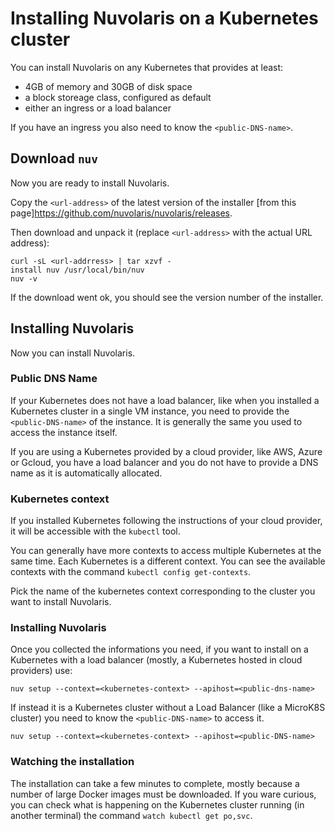 # Installing Nuvolaris on a Kubernetes cluster 

You can install Nuvolaris on any Kubernetes that provides at least:

- 4GB of memory and 30GB of disk space
- a block storeage class, configured as default
- either an ingress or a load balancer

If you have an ingress you also need to know the `<public-DNS-name>`.

## Download `nuv`

Now you are ready to install Nuvolaris.

Copy the `<url-address>` of the latest version of the installer [from this page]https://github.com/nuvolaris/nuvolaris/releases.

Then download and unpack it (replace `<url-address>` with the actual URL address):

```
curl -sL <url-addrress> | tar xzvf -
install nuv /usr/local/bin/nuv
nuv -v
```

If the download went ok, you should see the version number of the installer.

## Installing Nuvolaris 

Now you can install Nuvolaris. 

### Public DNS Name 

If your Kubernetes does not have a load balancer, like when you installed a Kubernetes cluster in a single VM instance,  you need to provide the `<public-DNS-name>` of the instance. It is generally the same you used to access the instance itself. 

If you are using a Kubernetes provided by a cloud provider, like AWS, Azure or Gcloud, you have a load balancer and you do not have to provide a DNS name as it is automatically allocated.

### Kubernetes context

If you installed Kubernetes following the instructions of your cloud provider, it will be accessible with the `kubectl` tool. 

You can generally have more contexts to access multiple Kubernetes at the same time. Each Kubernetes is a different context. You can see the available contexts with the command `kubectl config get-contexts`.


Pick the name of the kubernetes context corresponding to the cluster you want to install Nuvolaris.

### Installing Nuvolaris

Once you collected the informations you need, if you want to install on a Kubernetes with a load balancer (mostly, a Kubernetes hosted in cloud providers) use:

```
nuv setup --context=<kubernetes-context> --apihost=<public-dns-name>
```

If instead it is a Kubernetes cluster without a Load Balancer (like a MicroK8S cluster) you need to know the `<public-DNS-name>` to access it. 


```
nuv setup --context=<kubernetes-context> --apihost=<public-DNS-name>
```

### Watching the installation

The installation can take a few minutes to complete, mostly because a number of large Docker images must be downloaded. If you ware curious, you can check what is happening on the Kubernetes cluster running (in another terminal) the command `watch kubectl get po,svc`.


